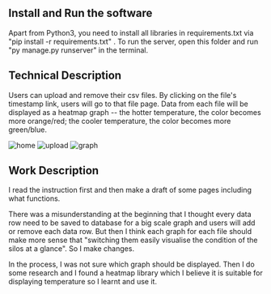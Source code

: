 ## Install and Run the software

Apart from Python3, you need to install all libraries in requirements.txt via "pip install -r requirements.txt" . To run the server, open this folder and run "py manage.py runserver" in the terminal.

## Technical Description

Users can upload and remove their csv files. By clicking on the file's timestamp link, users will go to that file page. Data from each file will be displayed as a heatmap graph -- the hotter temperature, the color becomes more orange/red; the cooler temperature, the color becomes more green/blue.

![home](https://user-images.githubusercontent.com/68764665/130045827-07671b79-2f5a-4db4-b629-299ba937fd49.png)
![upload](https://user-images.githubusercontent.com/68764665/129976202-96f96693-daf4-45b7-9c8c-25a10c9763aa.png)
![graph](https://user-images.githubusercontent.com/68764665/130045888-2d3c1740-19cc-4397-aa63-6a5da50f5f4f.png)

## Work Description

I read the instruction first and then make a draft of some pages including what functions.

There was a misunderstanding at the beginning that I thought every data row need to be saved to database for a big scale graph and users will add or remove each data row. But then I think each graph for each file should make more sense that "switching them easily visualise the
condition of the silos at a glance". So I make changes.

In the process, I was not sure which graph should be displayed. Then I do some research and I found a heatmap library which I believe it is suitable for displaying temperature so I learnt and use it.
